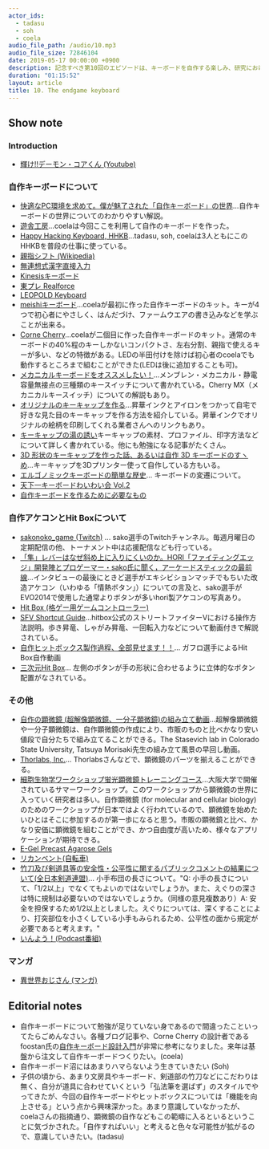 ```yaml
---
actor_ids:
  - tadasu
  - soh
  - coela
audio_file_path: /audio/10.mp3
audio_file_size: 72846104
date: 2019-05-17 00:00:00 +0900
description: 記念すべき第10回のエピソードは、キーボードを自作する楽しみ、研究における道具や技術を自作するか問題、ゲームコントローラーの改造、Hit Box、超解像顕微鏡の設計と組み立て、マンガについて話しました。（出演者：tadasu, soh, colea）
duration: "01:15:52"
layout: article
title: 10. The endgame keyboard
---
```


## Show note

### Introduction
- [輝け!!デーモン・コアくん (Youtube)](https://www.youtube.com/watch?v=6ZIjbX1gj88)

### 自作キーボードについて
- [快適なPC環境を求めて。僕が魅了された「自作キーボード」の世界](https://srdk.rakuten.jp/entry/2019/03/26/103000)...自作キーボードの世界についてのわかりやすい解説。
- [遊舎工房](https://yushakobo.jp/)...coelaは今回ここを利用して自作のキーボードを作った。
- [Happy Hacking Keyboard, HHKB](https://www.pfu.fujitsu.com/hhkeyboard/)...tadasu, soh, coelaは3人ともにこのHHKBを普段の仕事に使っている。
- [親指シフト (Wikipedia)](https://ja.wikipedia.org/wiki/%E8%A6%AA%E6%8C%87%E3%82%B7%E3%83%95%E3%83%88)
- [無連想式漢字直接入力](https://ja.m.wikipedia.org/wiki/無連想式漢字直接入力)
- [Kinesisキーボード](https://www.edikun.co.jp/kinesis/)
- [東プレ Realforce](http://www.realforce.co.jp/)
- [LEOPOLD Keyboard](https://www.archisite.co.jp/products/leopold_keyboard/)
- [meishiキーボード](https://yushakobo.jp/shop/meishi/)...coelaが最初に作った自作キーボードのキット。キーが4つで初心者にやさしく、はんだづけ、ファームウエアの書き込みなどを学ぶことが出来る。
-  [Corne Cherry](https://yushakobo.jp/shop/corne-cherry/)...coelaが二個目に作った自作キーボードのキット。通常のキーボードの40%程のキーしかないコンパクトさ、左右分割、親指で使えるキーが多い、などの特徴がある。LEDの半田付けを除けば初心者のcoelaでも動作するところまで組むことができた(LEDは後に追加することも可)。
- [メカニカルキーボードをオススメしたい！](https://k-tai.watch.impress.co.jp/docs/column/stapa/1141039.html)...メンブレン・メカニカル・静電容量無接点の三種類のキースイッチについて書かれている。Cherry MX（メカニカルキースイッチ）についての解説もあり。
-  [オリジナルのキーキャップを作る](http://kou014.hateblo.jp/entry/2017/10/09/004130)...昇華インクとアイロンをつかって自宅で好きな見た目のキーキャップを作る方法を紹介している。昇華インクでオリジナルの絵柄を印刷してくれる業者さんへのリンクもあり。
- [キーキャップの湯の誘い](https://salicylic-acid3.hatenablog.com/entry/2018/12/06/キーキャップの湯のお誘い)キーキャップの素材、プロファイル、印字方法などについて詳しく書かれている。他にも勉強になる記事がたくさん。
- [3D 形状のキーキャップを作った話、あるいは自作 3D キーボードのすヽめ](https://qiita.com/zk_phi/items/5680607118516413a0ba)...キーキャップを3Dプリンター使って自作している方もいる。
- [エルゴノミックキーボードの簡単な歴史](http://shiki.esrille.com/2017/02/blog-post.html)... キーボードの変遷について。
- [天下一キーボードわいわい会 Vol.2](https://tenkey.connpass.com/event/126481/)
- [自作キーボードを作るために必要なもの](https://salicylic-acid3.hatenablog.com/entry/2018/11/24/自作キーボードを作るために必要なもの)

### 自作アケコンとHit Boxについて
- [sakonoko_game (Twitch)](https://www.twitch.tv/sakonoko_game) ... sako選手のTwitchチャンネル。毎週月曜日の定期配信の他、トーナメント中は応援配信なども行っている。
- [「隼」レバーはなぜ斜め上に入りにくいのか。HORI「ファイティングエッジ」開発陣とプロゲーマー・sako氏に聞く，アーケードスティックの最前線](https://www.4gamer.net/games/281/G028173/20150622087/)...インタビューの最後にときど選手がエキシビションマッチでもちいた改造アケコン（いわゆる「情熱ボタン」）についての言及と、sako選手がEVO2014で使用した通常よりボタンが多いhori製アケコンの写真あり。
- [Hit Box (格ゲー用ゲームコントローラー)](https://www.4gamer.net/games/000/G000000/20111225003/)
- [SFV Shortcut Guide](https://www.hitboxarcade.com/blogs/how-to-hit-box/street-fighter-v-shortcut-guide)...hitbox公式のストリートファイターVにおける操作方法説明。歩き昇竜、しゃがみ昇竜、一回転入力などについて動画付きで解説されている。
- [自作ヒットボックス製作過程、全部見せます！！](https://www.youtube.com/watch?v=1op22EfN938)... ガフロ選手によるHit Box自作動画
- [三次元Hit Box](https://twitter.com/tksuiken/status/1126174421893300225)... 左側のボタンが手の形状に合わせるように立体的なボタン配置がなされている。

### その他
- [自作の顕微鏡 (超解像顕微鏡、一分子顕微鏡)の組み立て動画](https://sites.bmb.colostate.edu/stasevichlab/videos/Days1-5.mp4)...超解像顕微鏡や一分子顕微鏡は、自作顕微鏡の作成により、市販のものと比べかなり安い値段で自分たちで組み立てることができる。The Stasevich lab in Colorado State University, Tatsuya Morisaki先生の組み立て風景の早回し動画。
- [Thorlabs, Inc.](https://www.thorlabs.com/)... Thorlabsさんなどで、顕微鏡のパーツを揃えることができる。
- [細胞生物学ワークショップ蛍光顕微鏡トレーニングコース](http://www.fbs.osaka-u.ac.jp/jpn/seminar/workshop/workshop-20180806/)...大阪大学で開催されているサマーワークショップ。このワークショップから顕微鏡の世界に入っていく研究者は多い。自作顕微鏡 (for molecular and cellular biology)のためのワークショップが日本ではよく行われているので、顕微鏡を始めたいひとはそこに参加するのが第一歩になると思う。市販の顕微鏡と比べ、かなり安価に顕微鏡を組むことができ、かつ自由度が高いため、様々なアプリケーションが期待できる。
- [E-Gel Precast Agarose Gels](https://www.thermofisher.com/jp/ja/home/life-science/dna-rna-purification-analysis/nucleic-acid-gel-electrophoresis/e-gel-electrophoresis-system/e-gel-pre-cast-agarose-gels/e-gel-precast-agarose-gels.html)
- [リカンベント(自転車)](https://kurashi-no.jp/I0016406)
- [竹刀及び剣道具等の安全性・公平性に関するパブリックコメントの結果について(全日本剣道連盟)](https://www.kendo.or.jp/information/20190130-2/)... 小手布団の長さについて。"Q: 小手の長さについて、「1/2以上」でなくてもよいのではないでしょうか。また、えぐりの深さは特に規制は必要ないのではないでしょうか。（同様の意見複数あり）A: 安全を担保するため1/2以上としました。えぐりについては、深くすることにより、打突部位を小さくしている小手もみられるため、公平性の面から規定が必要であると考えます。"
- [いんよう！(Podcast番組)](https://anchor.fm/inntoyoh)

### マンガ
- [異世界おじさん (マンガ)](https://comic-walker.com/contents/detail/KDCW_MF00000079010000_68/)

## Editorial notes
- 自作キーボードについて勉強が足りていない身であるので間違ったこといってたらごめんなさい。各種ブログ記事や、Corne Cherry の設計者であるfoostan氏の[自作キーボード設計入門](https://booth.pm/ja/items/1044084)が非常に参考になりました。来年は基盤から注文して自作キーボードつくりたい。(coela)
- 自作キーボード沼にはあまりハマらないよう生きていきたい (Soh)
- 子供の頃から、あまり文房具やキーボード、剣道部の竹刀などにこだわりは無く、自分が道具に合わせていくという「弘法筆を選ばず」のスタイルでやってきたが、今回の自作キーボードやヒットボックスについては「機能を向上させる」という点から興味深かった。あまり意識していなかったが、coelaさんの指摘通り、顕微鏡の自作などもこの範疇に入るといるということに気づかされた。「自作すればいい」と考えると色々な可能性が拡がるので、意識していきたい。(tadasu)

